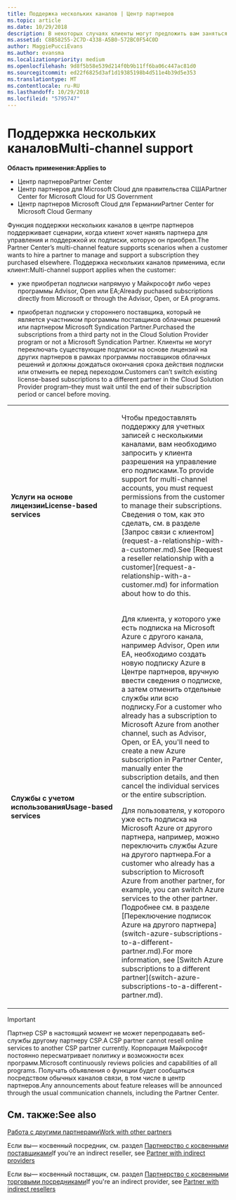 ```yaml
---
title: Поддержка нескольких каналов | Центр партнеров
ms.topic: article
ms.date: 10/29/2018
description: В некоторых случаях клиенты могут предложить вам заняться подготовкой к работе и поддержкой их подписки, которую они приобрели в другом месте.
ms.assetid: C8B58255-2C7D-4338-A5B0-572BC0F54C0D
author: MaggiePucciEvans
ms.author: evansma
ms.localizationpriority: medium
ms.openlocfilehash: 9d8f5b58e539d214f0b9b11ff6ba06c447ac81d0
ms.sourcegitcommit: ed22f6825d3af1d19385198b4d511e4b39d5e353
ms.translationtype: MT
ms.contentlocale: ru-RU
ms.lasthandoff: 10/29/2018
ms.locfileid: "5795747"
---
```

# <a name="multi-channel-support"></a><span data-ttu-id="f5779-103">Поддержка нескольких каналов</span><span class="sxs-lookup"><span data-stu-id="f5779-103">Multi-channel support</span></span>

**<span data-ttu-id="f5779-104">Область применения:</span><span class="sxs-lookup"><span data-stu-id="f5779-104">Applies to</span></span>**

-  <span data-ttu-id="f5779-105">Центр партнеров</span><span class="sxs-lookup"><span data-stu-id="f5779-105">Partner Center</span></span>
-  <span data-ttu-id="f5779-106">Центр партнеров для Microsoft Cloud для правительства США</span><span class="sxs-lookup"><span data-stu-id="f5779-106">Partner Center for Microsoft Cloud for US Government</span></span>
-  <span data-ttu-id="f5779-107">Центр партнеров Microsoft Cloud для Германии</span><span class="sxs-lookup"><span data-stu-id="f5779-107">Partner Center for Microsoft Cloud Germany</span></span>

<span data-ttu-id="f5779-108">Функция поддержки нескольких каналов в центре партнеров поддерживает сценарии, когда клиент хочет нанять партнера для управления и поддержкой их подписки, которую он приобрел.</span><span class="sxs-lookup"><span data-stu-id="f5779-108">The Partner Center’s multi-channel feature supports scenarios when a customer wants to hire a partner to manage and support a subscription they purchased elsewhere.</span></span> <span data-ttu-id="f5779-109">Поддержка нескольких каналов применима, если клиент:</span><span class="sxs-lookup"><span data-stu-id="f5779-109">Multi-channel support applies when the customer:</span></span>

-   <span data-ttu-id="f5779-110">уже приобретал подписки напрямую у Майкрософт либо через программы Advisor, Open или EA;</span><span class="sxs-lookup"><span data-stu-id="f5779-110">Already puchased subscriptions directly from Microsoft or through the Advisor, Open, or EA programs.</span></span>

-   <span data-ttu-id="f5779-111">приобретал подписки у стороннего поставщика, который не является участником программы поставщиков облачных решений или партнером Microsoft Syndication Partner.</span><span class="sxs-lookup"><span data-stu-id="f5779-111">Purchased the subscriptions from a third party not in the Cloud Solution Provider program or not a Microsoft Syndication Partner.</span></span> <span data-ttu-id="f5779-112">Клиенты не могут переключать существующие подписки на основе лицензий на других партнеров в рамках программы поставщиков облачных решений и должны дождаться окончания срока действия подписки или отменить ее перед переходом.</span><span class="sxs-lookup"><span data-stu-id="f5779-112">Customers can’t switch existing license-based subscriptions to a different partner in the Cloud Solution Provider program–they must wait until the end of their subscription period or cancel before moving.</span></span>


<table>
<colgroup>
<col width="50%" />
<col width="50%" />
</colgroup>
<tbody>
<tr class="odd">
<td><p><strong><span data-ttu-id="f5779-113">Услуги на основе лицензии</span><span class="sxs-lookup"><span data-stu-id="f5779-113">License-based services</span></span></strong></p></td>
<td><p><span data-ttu-id="f5779-114">Чтобы предоставлять поддержку для учетных записей с несколькими каналами, вам необходимо запросить у клиента разрешения на управление его подписками.</span><span class="sxs-lookup"><span data-stu-id="f5779-114">To provide support for multi-channel accounts, you must request permissions from the customer to manage their subscriptions.</span></span> <span data-ttu-id="f5779-115">Сведения о том, как это сделать, см. в разделе [Запрос связи с клиентом](request-a-relationship-with-a-customer.md).</span><span class="sxs-lookup"><span data-stu-id="f5779-115">See [Request a reseller relationship with a customer](request-a-relationship-with-a-customer.md) for information about how to do this.</span></span></p></td>
</tr>
<tr class="even">
<td><p><strong><span data-ttu-id="f5779-116">Службы с учетом использования</span><span class="sxs-lookup"><span data-stu-id="f5779-116">Usage-based services</span></span></strong></p></td>
<td>
<p><span data-ttu-id="f5779-117">Для клиента, у которого уже есть подписка на Microsoft Azure с другого канала, например Advisor, Open или EA, необходимо создать новую подписку Azure в Центре партнеров, вручную ввести сведения о подписке, а затем отменить отдельные службы или всю подписку.</span><span class="sxs-lookup"><span data-stu-id="f5779-117">For a customer who already has a subscription to Microsoft Azure from another channel, such as Advisor, Open, or EA, you'll need to create a new Azure subscription in Partner Center, manually enter the subscription details, and then cancel the individual services or the entire subscription.</span></span></p>
<p><span data-ttu-id="f5779-118">Для пользователя, у которого уже есть подписка на Microsoft Azure от другого партнера, например, можно переключить службы Azure на другого партнера.</span><span class="sxs-lookup"><span data-stu-id="f5779-118">For a customer who already has a subscription to Microsoft Azure from another partner, for example, you can switch Azure services to the other partner.</span></span> <span data-ttu-id="f5779-119">Подробнее см. в разделе [Переключение подписок Azure на другого партнера](switch-azure-subscriptions-to-a-different-partner.md).</span><span class="sxs-lookup"><span data-stu-id="f5779-119">For more information, see [Switch Azure subscriptions to a different partner](switch-azure-subscriptions-to-a-different-partner.md).</span></span></p>
</td>
</tr>
</tbody>
</table>

> [!IMPORTANT]  
> <span data-ttu-id="f5779-120">Партнер CSP в настоящий момент не может перепродавать веб-службы другому партнеру CSP.</span><span class="sxs-lookup"><span data-stu-id="f5779-120">A CSP partner cannot resell online services to another CSP partner currently.</span></span> <span data-ttu-id="f5779-121">Корпорация Майкрософт постоянно пересматривает политику и возможности всех программ.</span><span class="sxs-lookup"><span data-stu-id="f5779-121">Microsoft continuously reviews policies and capabilities of all programs.</span></span> <span data-ttu-id="f5779-122">Получать объявления о функции будет сообщаться посредством обычных каналов связи, в том числе в центр партнеров.</span><span class="sxs-lookup"><span data-stu-id="f5779-122">Any announcements about feature releases will be announced through the usual communication channels, including the Partner Center.</span></span> 

## <a name="see-also"></a><span data-ttu-id="f5779-123">См. также:</span><span class="sxs-lookup"><span data-stu-id="f5779-123">See also</span></span>

[<span data-ttu-id="f5779-124">Работа с другими партнерами</span><span class="sxs-lookup"><span data-stu-id="f5779-124">Work with other partners</span></span>](work-with-other-partners.md)

<span data-ttu-id="f5779-125">Если вы— косвенный посредник, см. раздел [Партнерство с косвенными поставщиками](indirect-reseller-tasks-in-partner-center.md)</span><span class="sxs-lookup"><span data-stu-id="f5779-125">If you're an indirect reseller, see [Partner with indirect providers](indirect-reseller-tasks-in-partner-center.md)</span></span>

<span data-ttu-id="f5779-126">Если вы— косвенный поставщик, см. раздел [Партнерство с косвенными торговыми посредниками](indirect-provider-tasks-in-partner-center.md)</span><span class="sxs-lookup"><span data-stu-id="f5779-126">If you're an indirect provider, see [Partner with indirect resellers](indirect-provider-tasks-in-partner-center.md)</span></span> 

 

 



